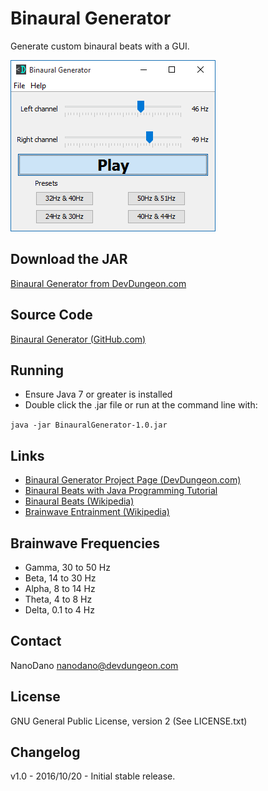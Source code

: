 Binaural Generator
==================

Generate custom binaural beats with a GUI.

![Screenshot of main window](screenshots/mainWindow.png)

Download the JAR
----------------
[Binaural Generator from DevDungeon.com](http://www.devdungeon.com/content/binaural-beat-generator)

Source Code
-----------
[Binaural Generator (GitHub.com)](https://www.github.com/DevDungeon/BinauralGenerator)

Running
-------
* Ensure Java 7 or greater is installed
* Double click the .jar file or run at the command line with:

`java -jar BinauralGenerator-1.0.jar`

Links
-----
* [Binaural Generator Project Page (DevDungeon.com)](http://www.devdungeon.com/content/binaural-beat-generator)
* [Binaural Beats with Java Programming Tutorial](http://www.devdungeon.com/content/binaural-beats-java)
* [Binaural Beats (Wikipedia)](https://en.wikipedia.org/wiki/Binaural_beats)
* [Brainwave Entrainment (Wikipedia)](https://en.wikipedia.org/wiki/Brainwave_entrainment)

Brainwave Frequencies
---------------------
* Gamma, 30 to 50 Hz
* Beta,  14 to 30 Hz
* Alpha, 8 to 14 Hz
* Theta, 4 to 8 Hz
* Delta, 0.1 to 4 Hz

Contact
-------
NanoDano <nanodano@devdungeon.com>

License
-------
GNU General Public License, version 2 (See LICENSE.txt)

Changelog
---------
v1.0 - 2016/10/20 - Initial stable release.
